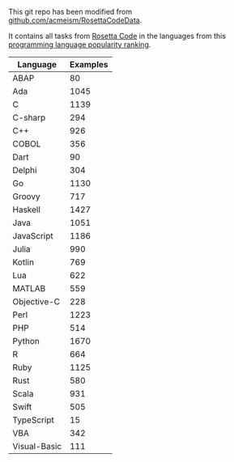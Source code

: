 This git repo has been modified from [github.com/acmeism/RosettaCodeData](https://github.com/acmeism/RosettaCodeData).

It contains all tasks from [Rosetta Code](https://rosettacode.org) in the languages from this [programming language popularity ranking](https://pypl.github.io/PYPL.html).

| Language    | Examples    |
| ----------- | ----------- |
| ABAP        | 80          |
| Ada         | 1045        |
| C           | 1139        |
| C-sharp     | 294         |
| C++         | 926         |
| COBOL       | 356         |
| Dart        | 90          |
| Delphi      | 304         |
| Go          | 1130        |
| Groovy      | 717         |
| Haskell     | 1427        |
| Java        | 1051        |
| JavaScript  | 1186        |
| Julia       | 990         |
| Kotlin      | 769         |
| Lua         | 622         |
| MATLAB      | 559         |
| Objective-C | 228         |
| Perl        | 1223        |
| PHP         | 514         |
| Python      | 1670        |
| R           | 664         |
| Ruby        | 1125        |
| Rust        | 580         |
| Scala       | 931         |
| Swift       | 505         |
| TypeScript  | 15          |
| VBA         | 342         |
| Visual-Basic| 111         |